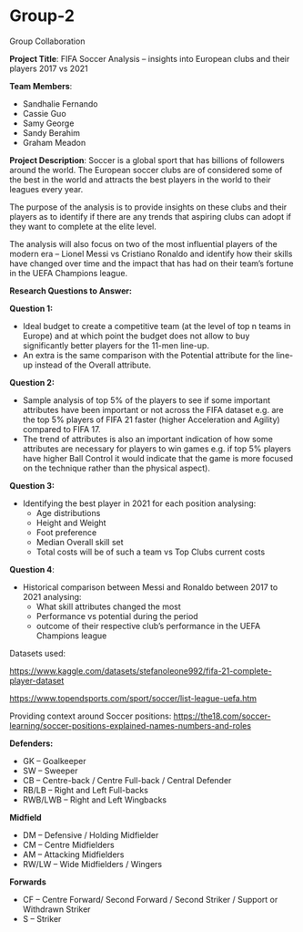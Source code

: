 # Group-2
Group Collaboration

**Project Title**: FIFA Soccer Analysis – insights into European clubs and their players 2017 vs 2021 

**Team Members**: 
 * Sandhalie Fernando
 * Cassie Guo
 * Samy George
 * Sandy Berahim
 * Graham Meadon 

 
**Project Description**: 
Soccer is a global sport that has billions of followers around the world. The European soccer clubs are of considered some of the best in the world and attracts the best players in the world to their leagues every year. 

The purpose of the analysis is to provide insights on these clubs and their players as to identify if there are any trends that aspiring clubs can adopt if they want to complete at the elite level. 

The analysis will also focus on two of the most influential players of the modern era – Lionel Messi vs Cristiano Ronaldo and identify how their skills have changed over time and the impact that has had on their team’s fortune in the UEFA Champions league. 

**Research Questions to Answer:**

**Question 1:** 
 * Ideal budget to create a competitive team (at the level of top n teams in Europe) and at which point the budget does not allow to buy significantly better players for the 11-men line-up. 
 * An extra is the same comparison with the Potential attribute for the line-up instead of the Overall attribute. 

**Question 2:** 
 * Sample analysis of top 5% of the players to see if some important attributes have been important or not across the FIFA dataset e.g. are the top 5% players of FIFA 21 faster (higher Acceleration and Agility) compared to FIFA 17.  
 * The trend of attributes is also an important indication of how some attributes are necessary for players to win games e.g. if top 5% players have higher Ball Control it would indicate that the game is more focused on the technique rather than the physical aspect). 

**Question 3:**
 * Identifying the best player in 2021 for each position analysing: 
    * Age distributions 
    * Height and Weight
    * Foot preference 
    * Median Overall skill set
    * Total costs will be of such a team vs Top Clubs current costs 

**Question 4**:

 * Historical comparison between Messi and Ronaldo between 2017 to 2021 analysing:
    * What skill attributes changed the most
    * Performance vs potential during the period
    * outcome of their respective club’s performance in the UEFA Champions league 

Datasets used:  

https://www.kaggle.com/datasets/stefanoleone992/fifa-21-complete-player-dataset  

https://www.topendsports.com/sport/soccer/list-league-uefa.htm  

Providing context around Soccer positions: https://the18.com/soccer-learning/soccer-positions-explained-names-numbers-and-roles  

**Defenders:**
 * GK – Goalkeeper
 * SW – Sweeper
 * CB – Centre-back / Centre Full-back / Central Defender
 * RB/LB – Right and Left Full-backs
 * RWB/LWB – Right and Left Wingbacks 

**Midfield**
 * DM – Defensive / Holding Midfielder
 * CM – Centre Midfielders
 * AM – Attacking Midfielders
 * RW/LW – Wide Midfielders / Wingers

**Forwards**
 * CF – Centre Forward/ Second Forward / Second Striker / Support or Withdrawn Striker 
 * S – Striker  
